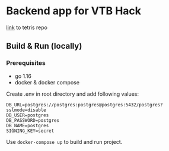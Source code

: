 # Backend app for VTB Hack
[link](https://github.com/redpower5x5/vtb-team-tetris) to tetris repo
## Build & Run (locally)
### Prerequisites
- go 1.16
- docker & docker compose

Create .env in root directory and add following values:
```dotenv
DB_URL=postgres://postgres:postgres@postgres:5432/postgres?sslmode=disable
DB_USER=postgres
DB_PASSWORD=postgres
DB_NAME=postgres
SIGNING_KEY=secret
```

Use `docker-compose up` to build and run project.

